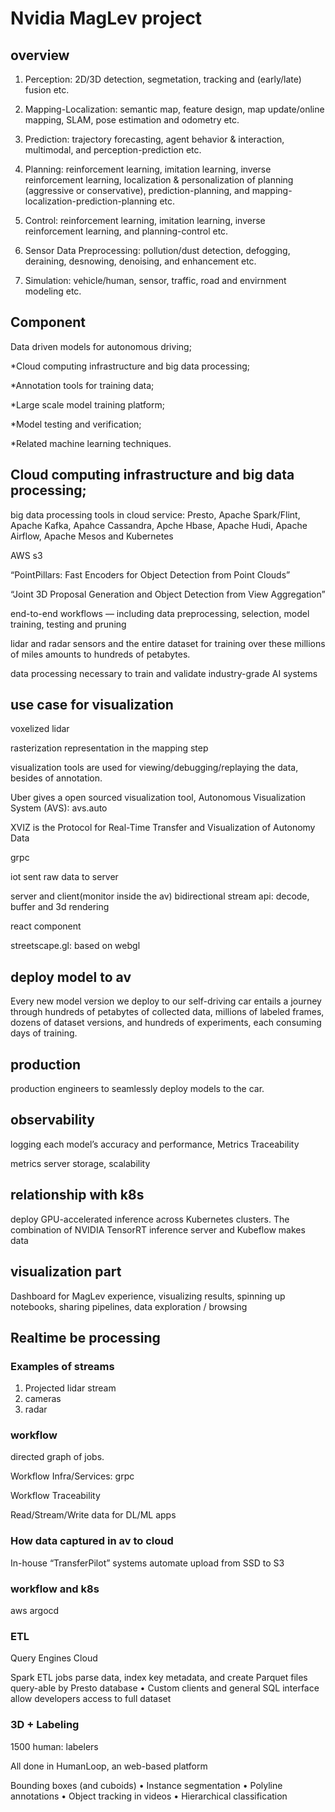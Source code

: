 # Nvidia MagLev project

## overview

1. Perception: 2D/3D detection, segmetation, tracking and (early/late) fusion etc.

2. Mapping-Localization: semantic map, feature design, map update/online mapping, SLAM, pose estimation and odometry etc.

3. Prediction: trajectory forecasting, agent behavior & interaction, multimodal, and perception-prediction etc.

4. Planning: reinforcement learning, imitation learning, inverse reinforcement learning, localization & personalization of planning (aggressive or conservative), prediction-planning, and mapping-localization-prediction-planning etc.

5. Control: reinforcement learning, imitation learning, inverse reinforcement learning, and planning-control etc.

6. Sensor Data Preprocessing: pollution/dust detection, defogging, deraining, desnowing, denoising, and enhancement etc.

7. Simulation: vehicle/human, sensor, traffic, road and envirnment modeling etc.

## Component
Data driven models for autonomous driving;

*Cloud computing infrastructure and big data processing;

*Annotation tools for training data;

*Large scale model training platform;

*Model testing and verification;

*Related machine learning techniques.

## Cloud computing infrastructure and big data processing;

big data processing tools in cloud service: Presto, Apache Spark/Flint, Apache Kafka, Apahce Cassandra, Apche Hbase, Apache Hudi, Apache Airflow, Apache Mesos and Kubernetes


AWS s3

“PointPillars: Fast Encoders for Object Detection from Point Clouds”

“Joint 3D Proposal Generation and Object Detection from View Aggregation”

end-to-end workflows — including data preprocessing, selection, model training, testing and pruning

lidar and radar sensors and the entire dataset for training over these millions of miles amounts to hundreds of petabytes.

data processing necessary to train and validate industry-grade AI systems 


## use case for visualization
voxelized lidar

rasterization representation in the mapping step

visualization tools are used for viewing/debugging/replaying the data, besides of annotation. 

Uber gives a open sourced visualization tool, Autonomous Visualization System (AVS): avs.auto

XVIZ is the Protocol for Real-Time Transfer and Visualization of Autonomy Data

grpc 

iot sent raw data to server

server and client(monitor inside the av) bidirectional stream api: decode, buffer and 3d rendering

react component

streetscape.gl: based on webgl

## deploy model to av

Every new model version we deploy to our self-driving car entails a journey through hundreds of petabytes of collected data, millions of labeled frames, dozens of dataset versions, and hundreds of experiments, each consuming days of training.

## production
production engineers to seamlessly deploy models to the car.

## observability
logging each model’s accuracy and performance,
Metrics Traceability

metrics server storage, scalability

## relationship with k8s
 deploy GPU-accelerated inference across Kubernetes clusters. The combination of NVIDIA TensorRT inference server and Kubeflow makes data

## visualization part
Dashboard for MagLev experience, visualizing results, spinning up notebooks, sharing pipelines, data exploration / browsing

## Realtime be processing

### Examples of streams
1. Projected lidar stream
2. cameras
3. radar

### workflow
directed graph of jobs. 

Workflow Infra/Services: grpc 

Workflow Traceability

Read/Stream/Write data
for DL/ML apps

### How data captured in av to cloud
In-house “TransferPilot” systems automate upload
from SSD to S3


### workflow and k8s
aws argocd

### ETL
Query Engines Cloud

Spark ETL jobs parse data, index key metadata, and
create Parquet files query-able by Presto database
• Custom clients and general SQL interface allow
developers access to full dataset


### 3D + Labeling
1500 human: labelers

All done in HumanLoop, an web-based platform

Bounding boxes (and cuboids)
• Instance segmentation
• Polyline annotations
• Object tracking in videos
• Hierarchical classification


